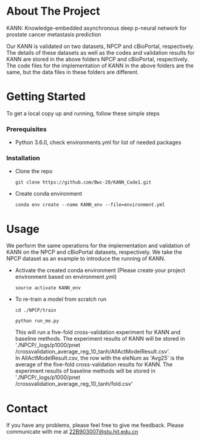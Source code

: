 # About The Project
KANN: Knowledge-embedded asynchronous deep p-neural network for prostate cancer metastasis prediction

Our KANN is validated on two datasets, NPCP and cBioPortal, respectively. The details of these datasets as well as the codes and validation results for KANN are stored in the above folders NPCP and cBioPortal, respectively. The code files for the implementation of KANN in the above folders are the same, but the data files in these folders are different.

# Getting Started
To get a local copy up and running, follow these simple steps

### Prerequisites
* Python 3.6.0, check environments.yml for list of needed packages

### Installation
* Clone the repo

   `git clone https://github.com/Bwc-20/KANN_Code1.git`
* Create conda environment

   `conda env create --name KANN_env --file=environment.yml`
 
# Usage
We perform the same operations for the implementation and validation of KANN on the NPCP and cBioPortal datasets, respectively. We take the NPCP dataset as an example to introduce the running of KANN.

* Activate the created conda environment (Please create your project environment based on environment.yml)

   `source activate KANN_env`
* To re-train a model from scratch run

   `cd ./NPCP/train`
 
    `python run_me.py`
  
  This will run a five-fold cross-validation experiment for KANN and baseline methods.  The experiment results of KANN will be stored in './NPCP/_logs/p1000/pnet
/crossvalidation_average_reg_10_tanh/AllActModelResult.csv'.  
In AllActModelResult.csv, the row with the eleNum as 'Avg25' is the average of the five-fold cross-validation results for KANN.
The experiment results of baseline methods will be stored in './NPCP/_logs/p1000/pnet
/crossvalidation_average_reg_10_tanh/fold.csv'

# Contact

If you have any problems, please feel free to give me feedback. Please communicate with me at 22B903007@stu.hit.edu.cn
